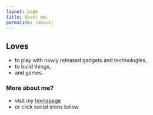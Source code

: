 ```yaml
---
layout: page
title: About me:
permalink: /about/
---
```


## Loves

* to play with newly released gadgets and technologies,
* to build things,
* and games.

### More about me?

* visit my [homepage](http://meinside.pe.kr)
* or click social icons below.

